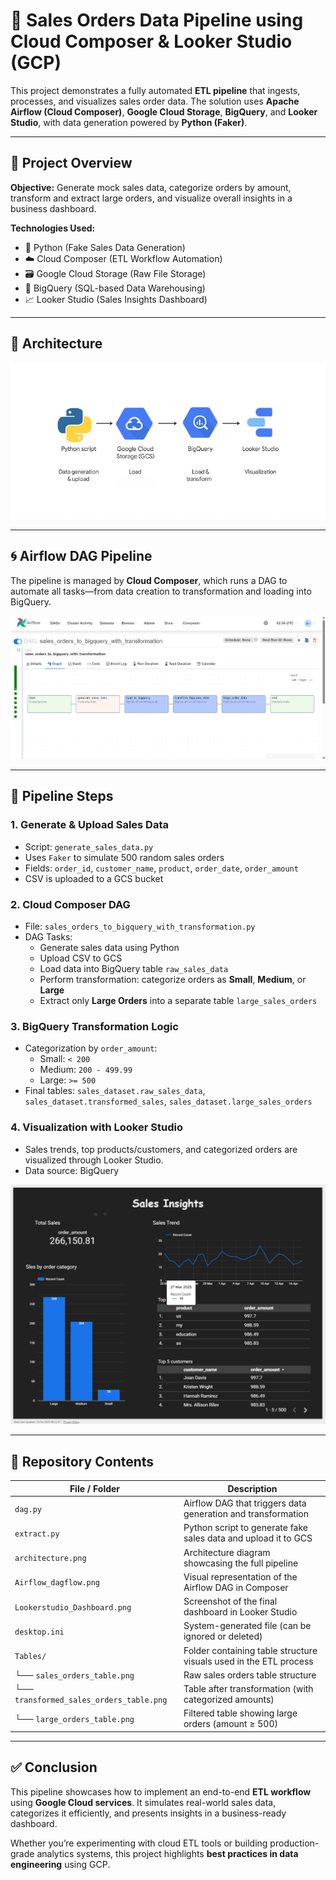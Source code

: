 # 🧾 Sales Orders Data Pipeline using Cloud Composer & Looker Studio (GCP)

This project demonstrates a fully automated **ETL pipeline** that ingests, processes, and visualizes sales order data. The solution uses **Apache Airflow (Cloud Composer)**, **Google Cloud Storage**, **BigQuery**, and **Looker Studio**, with data generation powered by **Python (Faker)**.

---

## 📌 Project Overview

**Objective:** Generate mock sales data, categorize orders by amount, transform and extract large orders, and visualize overall insights in a business dashboard.

**Technologies Used:**
- 🐍 Python (Fake Sales Data Generation)
- ☁️ Cloud Composer (ETL Workflow Automation)
- 🗃 Google Cloud Storage (Raw File Storage)
- 🔎 BigQuery (SQL-based Data Warehousing)
- 📈 Looker Studio (Sales Insights Dashboard)

---

## 🧱 Architecture

![Architecture](https://github.com/jubairt/sales-order-etl-gcp-pipeline/blob/main/architecture.png)

---

## 🌀 Airflow DAG Pipeline

The pipeline is managed by **Cloud Composer**, which runs a DAG to automate all tasks—from data creation to transformation and loading into BigQuery.

![DAG Pipeline](https://github.com/jubairt/sales-order-etl-gcp-pipeline/blob/main/Airflow_dagflow.png)

---

## 🔄 Pipeline Steps

### 1. **Generate & Upload Sales Data**
- Script: `generate_sales_data.py`
- Uses `Faker` to simulate 500 random sales orders
- Fields: `order_id`, `customer_name`, `product`, `order_date`, `order_amount`
- CSV is uploaded to a GCS bucket

### 2. **Cloud Composer DAG**
- File: `sales_orders_to_bigquery_with_transformation.py`
- DAG Tasks:
  - Generate sales data using Python
  - Upload CSV to GCS
  - Load data into BigQuery table `raw_sales_data`
  - Perform transformation: categorize orders as **Small**, **Medium**, or **Large**
  - Extract only **Large Orders** into a separate table `large_sales_orders`

### 3. **BigQuery Transformation Logic**
- Categorization by `order_amount`:
  - Small: `< 200`
  - Medium: `200 - 499.99`
  - Large: `>= 500`
- Final tables: `sales_dataset.raw_sales_data`, `sales_dataset.transformed_sales`, `sales_dataset.large_sales_orders`

### 4. **Visualization with Looker Studio**
- Sales trends, top products/customers, and categorized orders are visualized through Looker Studio.
- Data source: BigQuery

![Dashboard](https://github.com/jubairt/sales-order-etl-gcp-pipeline/blob/main/Lookerstudio_Dashboard.png)

---

## 📂 Repository Contents

| File / Folder | Description |
|---------------|-------------|
| `dag.py` | Airflow DAG that triggers data generation and transformation |
| `extract.py` | Python script to generate fake sales data and upload it to GCS |
| `architecture.png` | Architecture diagram showcasing the full pipeline |
| `Airflow_dagflow.png` | Visual representation of the Airflow DAG in Composer |
| `Lookerstudio_Dashboard.png` | Screenshot of the final dashboard in Looker Studio |
| `desktop.ini` | System-generated file (can be ignored or deleted) |
| `Tables/` | Folder containing table structure visuals used in the ETL process |
| └── `sales_orders_table.png` | Raw sales orders table structure |
| └── `transformed_sales_orders_table.png` | Table after transformation (with categorized amounts) |
| └── `large_orders_table.png` | Filtered table showing large orders (amount ≥ 500) |

---

## ✅ Conclusion

This pipeline showcases how to implement an end-to-end **ETL workflow** using **Google Cloud services**. It simulates real-world sales data, categorizes it efficiently, and presents insights in a business-ready dashboard.

Whether you’re experimenting with cloud ETL tools or building production-grade analytics systems, this project highlights **best practices in data engineering** using GCP.
